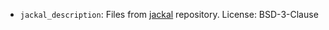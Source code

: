 
- `jackal_description`: Files from [jackal](https://github.com/jackal/jackal) repository.
  License: BSD-3-Clause

